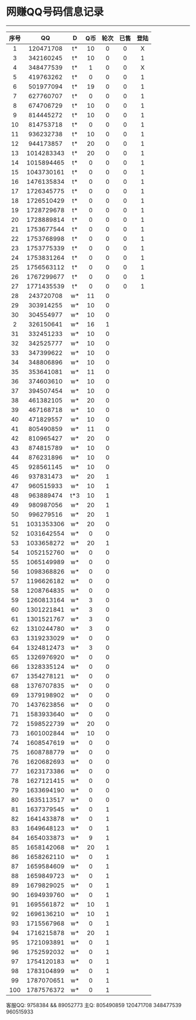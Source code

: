 # 网赚QQ号码信息记录
---

| 序号 |    QQ     | D | Q币 | 轮次 | 已售 | 登陆 |
|:---:|:----------:|:-: |:-: |:-: | :-: | :-: |
| 1   | 120471708  | t* | 10 | 0 | 0 | X |
| 3   | 342160245  | t* | 10 | 0 | 0 | 1 |
| 4   | 348477539  | t* | 1 | 0 | 0 | X |
| 5   | 419763262  | t* | 0 | 0 | 0 | 1 |
| 6   | 501977094  | t* | 19 | 0 | 0 | 1 |
| 7   | 627760707  | t* | 0 | 0 | 0 | 1 |
| 8   | 674706729  | t* | 10 | 0 | 0 | 1 |
| 9   | 814445272  | t* | 10 | 0 | 0 | 1 |
| 10  | 814753718  | t* | 0 | 0 | 0 | 1 |
| 11  | 936232738  | t* | 10 | 0 | 0 | 1 |
| 12  | 944173857  | t* | 20 | 0 | 0 | 1 |
| 13  | 1014283343 | t* | 20 | 0 | 0 | 1 |
| 14  | 1015894465 | t* | 0 | 0 | 0 | 1 |
| 15  | 1043730161 | t* | 0 | 0 | 0 | 1 |
| 16  | 1476135834 | t* | 0 | 0 | 0 | 1 |
| 17  | 1726345775 | t* | 0 | 0 | 0 | 1 |
| 18  | 1726510429 | t* | 0 | 0 | 0 | 1 |
| 19  | 1728729678 | t* | 0 | 0 | 0 | 1 |
| 20  | 1728889814 | t* | 0 | 0 | 0 | 1 |
| 21  | 1753677544 | t* | 0 | 0 | 0 | 1 |
| 22  | 1753768998 | t* | 0 | 0 | 0 | 1 |
| 23  | 1753775339 | t* | 0 | 0 | 0 | 1 |
| 24  | 1753831264 | t* | 0 | 0 | 0 | 1 |
| 25  | 1756563112 | t* | 0 | 0 | 0 | 1 |
| 26  | 1767299677 | t* | 0 | 0 | 0 | 1 |
| 27  | 1771435539 | t* | 0 | 0 | 0 | 1 |
| 28  | 243720708  | w* | 11 | 0 |
| 29  | 303914255  | w* | 10 | 0 |
| 30  | 304554977  | w* | 10 | 0 |
| 2   | 326150641  | w* | 16 | 1 |
| 31  | 332451233  | w* | 10 | 0 |
| 32  | 342525777  | w* | 10 | 0 |
| 33  | 347399622  | w* | 10 | 0 |
| 34  | 348806896  | w* | 10 | 0 |
| 35  | 353641081  | w* | 11 | 0 |
| 36  | 374603610  | w* | 10 | 0 |
| 37  | 394507454  | w* | 10 | 0 |
| 38  | 461382105  | w* | 20 | 0 |
| 39  | 467168718  | w* | 10 | 0 |
| 40  | 471829557  | w* | 10 | 0 |
| 41  | 805490859  | w* | 11 | 0 |
| 42  | 810965427  | w* | 20 | 0 |
| 43  | 874815789  | w* | 10 | 0 |
| 44  | 876231896  | w* | 10 | 0 |
| 45  | 928561145  | w* | 10 | 0 |
| 46  | 937831473  | w* | 20 | 1 |
| 47  | 960515933  | w* | 10 | 1 |
| 48  | 963889474  | t*3 | 10 | 1 |
| 49  | 980987056  | w* | 20 | 1 |
| 50  | 996279516  | w* | 20 | 1 |
| 51  | 1031353306 | w* | 20 | 0 |
| 52  | 1031642554 | w* | 0 | 0 | 
| 53  | 1033658272 | w* | 20 | 1 |
| 54  | 1052152760 | w* | 0 | 0 |
| 55  | 1065149989 | w* | 0 | 0 |
| 56  | 1098368826 | w* | 0 | 0 |
| 57  | 1196626182 | w* | 0 | 0 |
| 58  | 1208764835 | w* | 0 | 0 |
| 59  | 1260813164 | w* | 3 | 0 |
| 60  | 1301221841 | w* | 3 | 0 |
| 61  | 1301521767 | w* | 3 | 0 |
| 62  | 1310244780 | w* | 3 | 0 |
| 63  | 1319233029 | w* | 0 | 0 |
| 64  | 1324812473 | w* | 3 | 0 |
| 65  | 1326976920 | w* | 0 | 0 |
| 66  | 1328335124 | w* | 0 | 0 |
| 67  | 1354278121 | w* | 0 | 0 |
| 68  | 1376707835 | w* | 0 | 0 |
| 69  | 1379198902 | w* | 0 | 0 |
| 70  | 1437623856 | w* | 0 | 0 |
| 71  | 1583933640 | w* | 0 | 0 |
| 72  | 1598522739 | w* | 20 | 0 |
| 73  | 1601002844 | w* | 10 | 0 |
| 74  | 1608547619 | w* | 0 | 0 |
| 75  | 1608788779 | w* | 0 | 0 |
| 76  | 1620682693 | w* | 0 | 0 |
| 77  | 1623173386 | w* | 0 | 0 |
| 78  | 1627121415 | w* | 0 | 0 |
| 79  | 1633694190 | w* | 0 | 0 |
| 80  | 1635113517 | w* | 0 | 0 |
| 81  | 1637379545 | w* | 0 | 1 |
| 82  | 1641433878 | w* | 0 | 1 |
| 83  | 1649648123 | w* | 0 | 1 |
| 84  | 1654033873 | w* | 9 | 1 |
| 85  | 1658142068 | w* | 20 | 1 |
| 86  | 1658262110 | w* | 0 | 1 |
| 87  | 1659584609 | w* | 0 | 1 |
| 88  | 1659849723 | w* | 0 | 1 |
| 89  | 1679829025 | w* | 0 | 1 |
| 90  | 1694939760 | w* | 0 | 1 |
| 91  | 1695561872 | w* | 10 | 1 |
| 92  | 1696136210 | w* | 10 | 1 |
| 93  | 1715567968 | w* | 0 | 1 |
| 94  | 1716215878 | w* | 20 | 1 |
| 95  | 1721093891 | w* | 0 | 1 |
| 96  | 1752592032 | w* | 0 | 1 |
| 97  | 1754120183 | w* | 0 | 1 |
| 98  | 1783104899 | w* | 0 | 1 |
| 99 | 1787070651 | w* | 0 | 1 |
| 100 | 1787576372 | w* | 0 | 1 |

客服QQ: 9758384 && 89052773 主Q: 805490859   120471708   348477539   960515933